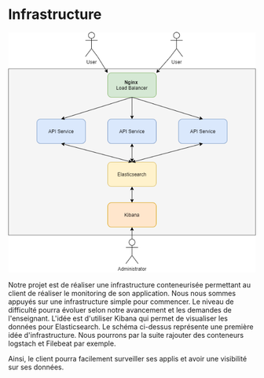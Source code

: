 # Infrastructure

![Schema](schema.png)


Notre projet est de réaliser une infrastructure conteneurisée permettant au client de réaliser le monitoring de son application.
Nous nous sommes appuyés sur une infrastructure simple pour commencer. Le niveau de difficulté pourra évoluer selon notre avancement et les demandes de l'enseignant.
L'idée est d'utiliser Kibana qui permet de visualiser les données pour Elasticsearch. Le schéma ci-dessus représente une première idée d'infrastructure.
Nous pourrons par la suite rajouter des conteneurs logstach et Filebeat par exemple.

Ainsi, le client pourra facilement surveiller ses applis et avoir une visibilité sur ses données. 
